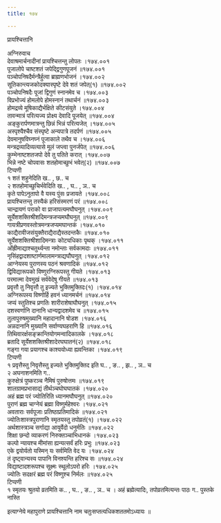 ```yaml
---
title: १७४

---
```

प्रायश्चित्तानि  
  
अग्निरुवाच  
देवाश्रमार्चनादीनां प्रायश्चित्तन्तु लोपतः ।१७४.००१  
पूजालोपे चाष्टशतं जपेद्द्विगुणपूजनं ॥१७४.००१  
पञ्चोपनिषदैर्मन्त्रैर्हुत्वा ब्राह्मणभोजनं ।१७४.००२  
सूतिकान्त्यजकोदक्यास्पृष्टे देवे शतं जपेत्(१) ॥१७४.००२  
पञ्चोपनिषदैः पूजां द्विगुणं स्नानमेव च ।१७४.००३  
विप्रभोज्यं होमलोपे होमस्नानं तथार्चनं ॥१७४.००३  
होमद्रव्ये मूषिकाद्यैर्भक्षिते कीटसंयुते ।१७४.००४  
तावन्मात्रं परित्यज्य प्रोक्ष्य देवादि पूजयेत् ॥१७४.००४  
अङ्कुरार्पणमात्रन्तु छिन्नं भिन्नं परित्यजेत् ।१७४.००५  
अस्पृश्यैश्चैव संस्पृष्टे अन्यपात्रे तदर्पणं ॥१७४.००५  
देवमानुषविघ्नघ्नं पूजाकाले तथैव च ।१७४.००६  
मन्त्रद्रव्यादिव्यत्यासे मूलं जप्त्वा पुनर्जपेत् ॥१७४.००६  
कुम्भेनाष्टशतजपो देवे तु पतिते करात् ।१७४.००७  
भिन्ने नष्टे चोपवासः शतहोमाच्छुभं भवेत्(२) ॥१७४.००७  
टिप्पणी  
१ शतं शहुनेदिति ख.. , छ.. च  
२ शतहोमाच्छुचिर्भवेदिति ख.. , घ.. , ञ.. च  
कृते पापेऽनुतापो वै यस्य पुंसः प्रजायते ।१७४.००८  
प्रायश्चित्तन्तु तस्यैकं हरिसंस्मरणं परं ॥१७४.००८  
चान्द्रायणं पराको वा प्राजापत्यमघौघनुत् ।१७४.००९  
सूर्येशशक्तिश्रीशदिमन्त्रजप्यमघौघनुत् ॥१७४.००९  
गायत्रीप्रणवस्तोत्रमन्त्रजप्यमघान्तकं ।१७४.०१०  
काद्यैरावीजसंयुक्तैराद्यैराद्यैस्तदन्तकैः ॥१७४.०१०  
सूर्येशशक्तिश्रीशादिमन्त्राः कोट्यधिकाः पृथक् ।१७४.०११  
ओंह्रीमाद्याश्चतुर्थ्यन्ता नमोन्ताः सर्वकामदाः ॥१७४.०११  
नृसिंहद्वादशाष्टार्णमालामन्त्राद्यघौघनुत् ।१७४.०१२  
आग्नेयस्य पुराणस्य पठनं श्रवणादिकं ॥१७४.०१२  
द्विविद्यारूपको विष्णुरग्निरूपस्तु गीयते ।१७४.०१३  
परमात्मा देवमुखं सर्ववेदेषु गीयते ॥१७४.०१३  
प्रवृत्तौ तु निवृत्तौ तु इज्यते भुक्तिमुक्तिदः(१) ।१७४.०१४  
अग्निरूपस्य विष्णोर्हि हवनं ध्यानमर्चनं ॥१७४.०१४  
जप्यं स्तुतिश्च प्रणतिः शारीराशेषाघौघनुत् ।१७४.०१५  
दशस्वर्णानि दानानि धान्यद्वादशमेव च ॥१७४.०१५  
तुलापुरुषमुख्यानि महादानानि षोडश ।१७४.०१६  
अन्नदानानि मुख्यानि सर्वाण्यघहराणि हि ॥१७४.०१६  
तिथिवारर्क्षसङ्क्रान्तियोगमन्वादिकालके ।१७४.०१८  
ब्रतादि सूर्येशशक्तिश्रीशादेरघघातनं(२) ॥१७४.०१८  
गङ्गा गया प्रयागश्च काश्ययोध्या ह्यवन्तिका ।१७४.०१९  
टिप्पणी  
१ प्रवृत्तैस्तु निवृत्तैस्तु इज्यते भुक्तिमुक्तिद इति घ.. , ङ.. , झ.. , ञ.. च  
२ अघनाशनमिति ग..  
कुरुक्षेत्रं पुष्करञ्च नैमिषं पुरुषोत्तमः ॥१७४.०१९  
शालग्रामप्रभासाद्यं तीर्थञ्चघोघघातकं ।१७४.०२०  
अहं ब्रह्म परं ज्योतिरिति ध्यानमघौघनुत् ॥१७४.०२०  
पुराणं ब्रह्म चाग्नेयं ब्रह्मा विष्णुर्महेश्वरः ।१७४.०२१  
अवताराः सर्वपूजाः प्रतिष्ठाप्रतिमादिकं ॥१७४.०२१  
ज्योतिःशास्त्रपुराणानि स्मृतयस्तु तपोव्रतं(१) ।१७४.०२२  
अर्थशास्त्रञ्च सर्गाद्या आयुर्वेदो धनुर्मतिः ॥१७४.०२२  
शिक्षा छन्दो व्याकरणं निरुक्तञ्चाभिधानकं ।१७४.०२३  
कल्पो न्यायश्च मीमांसा ह्यन्यत्सर्वं हरिः प्रभुः ॥१७४.०२३  
एके द्वयोर्यतो यस्मिन् यः सर्वमिति वेद यः ।१७४.०२४  
तं दृष्ट्वान्यस्य पापानि विनश्यन्ति हरिश्च सः ॥१७४.०२४  
विद्याष्टादशरूपश्च सूक्ष्मः स्थूलोऽपरो हरिः ।१७४.०२५  
ज्योतिः सदक्षरं ब्रह्म परं विष्णुश्च निर्मलः ॥१७४.०२५  
टिप्पणी  
१ स्मृतयः श्रुतयो व्रतमिति क.. , घ.. , ङ.. , ञ.. च । अहं ब्रह्मेत्यादिः, तपोव्रतमित्यन्तः पाठः ग.. पुस्तके नास्ति  
  
इत्याग्नेये महापुराणे प्रायश्चित्तानि नाम चतुःसप्तत्यधिकशततमोऽध्यायः ॥